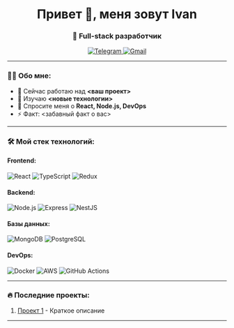 <h1 align="center">Привет 👋, меня зовут Ivan</h1>
<h3 align="center">🚀 Full-stack разработчик </h3>

<p align="center">
  
  <a href="https://t.me/Districkov" target="_blank">
    <img src="https://img.shields.io/badge/Telegram-2CA5E0?style=for-the-badge&logo=telegram&logoColor=white" alt="Telegram">
  </a>
  <a href="mailto:ert34vh@gmail.com">
    <img src="https://img.shields.io/badge/Gmail-D14836?style=for-the-badge&logo=gmail&logoColor=white" alt="Gmail">
  </a>
</p>

---

### 👨‍💻 Обо мне:
- 🔭 Сейчас работаю над **<ваш проект>**
- 🌱 Изучаю **<новые технологии>**
- 💬 Спросите меня о **React, Node.js, DevOps**
- ⚡ Факт: <забавный факт о вас>

---

### 🛠 Мой стек технологий:
#### Frontend:
![React](https://img.shields.io/badge/React-20232A?style=for-the-badge&logo=react&logoColor=61DAFB)
![TypeScript](https://img.shields.io/badge/TypeScript-007ACC?style=for-the-badge&logo=typescript&logoColor=white)
![Redux](https://img.shields.io/badge/Redux-593D88?style=for-the-badge&logo=redux&logoColor=white)

#### Backend:
![Node.js](https://img.shields.io/badge/Node.js-43853D?style=for-the-badge&logo=node.js&logoColor=white)
![Express](https://img.shields.io/badge/Express.js-404D59?style=for-the-badge)
![NestJS](https://img.shields.io/badge/NestJS-E0234E?style=for-the-badge&logo=nestjs&logoColor=white)

#### Базы данных:
![MongoDB](https://img.shields.io/badge/MongoDB-4EA94B?style=for-the-badge&logo=mongodb&logoColor=white)
![PostgreSQL](https://img.shields.io/badge/PostgreSQL-316192?style=for-the-badge&logo=postgresql&logoColor=white)

#### DevOps:
![Docker](https://img.shields.io/badge/Docker-2496ED?style=for-the-badge&logo=docker&logoColor=white)
![AWS](https://img.shields.io/badge/AWS-232F3E?style=for-the-badge&logo=amazon-aws&logoColor=white)
![GitHub Actions](https://img.shields.io/badge/GitHub_Actions-2088FF?style=for-the-badge&logo=github-actions&logoColor=white)

---


### 🔥 Последние проекты:
1. [Проект 1](https://github.com/<ваш-никнейм>/<репозиторий>) - Краткое описание


---
